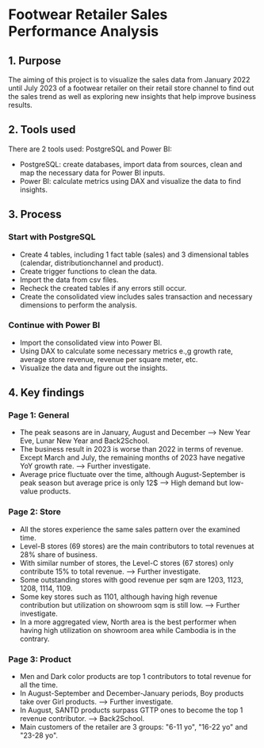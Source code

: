 # Footwear Retailer Sales Performance Analysis #

## 1. Purpose
The aiming of this project is to visualize the sales data from January 2022 until July 2023 of a footwear retailer on their retail store channel to find out the sales trend as well as exploring new insights that help improve business results.

## 2. Tools used
There are 2 tools used: PostgreSQL and Power BI:
* PostgreSQL: create databases, import data from sources, clean and map the necessary data for Power BI inputs.
* Power BI: calculate metrics using DAX and visualize the data to find insights.

## 3. Process
### Start with PostgreSQL
* Create 4 tables, including 1 fact table (sales) and 3 dimensional tables (calendar, distributionchannel and product).
* Create trigger functions to clean the data.
* Import the data from csv files.
* Recheck the created tables if any errors still occur.
* Create the consolidated view includes sales transaction and necessary dimensions to perform the analysis.

### Continue with Power BI
* Import the consolidated view into Power BI.
* Using DAX to calculate some necessary metrics e.,g growth rate, average store revenue, revenue per square meter, etc.
* Visualize the data and figure out the insights.

## 4. Key findings
### Page 1: General
* The peak seasons are in January, August and December --> New Year Eve, Lunar New Year and Back2School.
* The business result in 2023 is worse than 2022 in terms of revenue. Except March and July, the remaining months of 2023 have negative YoY growth rate. --> Further investigate.
* Average price fluctuate over the time, although August-September is peak season but average price is only 12$ --> High demand but low-value products.
### Page 2: Store
* All the stores experience the same sales pattern over the examined time.
* Level-B stores (69 stores) are the main contributors to total revenues at 28% share of business.
* With similar number of stores, the Level-C stores (67 stores) only contribute 15% to total revenue. --> Further investigate.
* Some outstanding stores with good revenue per sqm are 1203, 1123, 1208, 1114, 1109.
* Some key stores such as 1101, although having high revenue contribution but utilization on showroom sqm is still low. --> Further investigate.
* In a more aggregated view, North area is the best performer when having high utilization on showroom area while Cambodia is in the contrary.
### Page 3: Product
* Men and Dark color products are top 1 contributors to total revenue for all the time.
* In August-September and December-January periods, Boy products take over Girl products. --> Further investigate.
* In August, SANTD products surpass GTTP ones to become the top 1 revenue contributor. --> Back2School.
* Main customers of the retailer are 3 groups: "6-11 yo", "16-22 yo" and "23-28 yo".

